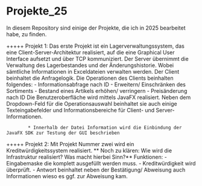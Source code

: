# Projekte_25
In diesem Repository sind einige der Projekte, die ich in 2025 bearbeitet habe, zu finden.

+++++ Projekt 1:      Das erste Projekt ist ein Lagerverwaltungssystem, das eine Client-Server-Architektur realisiert, auf die eine 
                      Graphical User Interface aufsetzt und über TCP kommuniziert. Der Server übernimmt die Verwaltung des Lagerbestandes 
                      und der Änderungshistorie. Wobei sämtliche Informationen in Exceldateien verwalten werden. Der Client beinhaltet die 
                      Anfragelogik. Die Operationen des Clients beinhalten folgendes: 
                          - Informationsabfrage nach ID
                          - Erweitern/ Einschränken des Sortiments
                          - Bestand eines Artikels erhöhen/ verringern
                          - Preisänderung nach ID
                       Die Benutzeroberfläche wird mittels JavaFX realisiert. Neben dem Dropdown-Feld für die Operationsauswahl beinhaltet 
                       sie auch einige Texteingabefelder und Informationsbereiche für Client- und Server-Informationen. 
            
            * Innerhalb der Datei Information wird die Einbindung der JavaFX SDK zur Testung der GUI beschrieben


+++++ Projekt 2:      Mit Projekt Nummer zwei wird ein Kreditwürdigkeitssystem realisiert. ** Noch zu klären: Wie wird die Infrastruktur realisiert? Was macht hierbei Sinn?**
                      Funktionen: 
                           - Eingabemaske die komplett ausgefüllt werden muss. 
                           - Kreditwürdigkeit wird überprüft. 
                           - Antwort beinhaltet neben der Bestätigung/ Abweisung auch Informationen wieso es ggf. zur Abweisung kam. 
